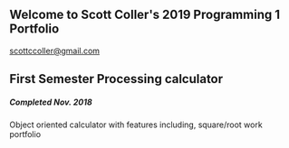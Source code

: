 ## Welcome to Scott Coller's 2019 Programming 1 Portfolio

scottccoller@gmail.com

## First Semester Processing calculator

##### Completed Nov. 2018
Object oriented calculator with features including, square/root 
work portfolio

